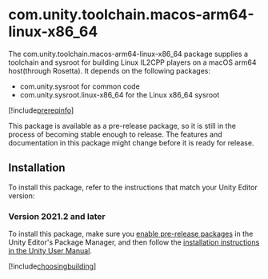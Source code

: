 # com.unity.toolchain.macos-arm64-linux-x86_64

The com.unity.toolchain.macos-arm64-linux-x86_64 package supplies a toolchain and sysroot for building Linux IL2CPP players on a macOS arm64 host(through Rosetta). It depends on the following packages:
- com.unity.sysroot for common code
- com.unity.sysroot.linux-x86_64 for the Linux x86_64 sysroot

[!include[prereqinfo](./snippets/prereqinfo.md)]

This package is available as a pre-release package, so it is still in the process of becoming stable enough to release. The features and documentation in this package might change before it is ready for release. 

## Installation
To install this package, refer to the instructions that match your Unity Editor version:
### Version 2021.2 and later
To install this package, make sure you [enable pre-release packages](https://docs.unity3d.com/2021.1/Documentation/Manual/class-PackageManager.html#advanced_preview) in the Unity Editor's Package Manager, and then follow the [installation instructions in the Unity User Manual](https://docs.unity3d.com/Documentation/Manual/upm-ui-install.html). 

[!include[choosingbuilding](./snippets/choosingbuilding.md)]
